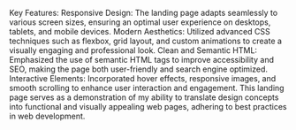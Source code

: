 Key Features:
Responsive Design: The landing page adapts seamlessly to various screen sizes, ensuring an optimal user experience on desktops, tablets, and mobile devices.
Modern Aesthetics: Utilized advanced CSS techniques such as flexbox, grid layout, and custom animations to create a visually engaging and professional look.
Clean and Semantic HTML: Emphasized the use of semantic HTML tags to improve accessibility and SEO, making the page both user-friendly and search engine optimized.
Interactive Elements: Incorporated hover effects, responsive images, and smooth scrolling to enhance user interaction and engagement.
This landing page serves as a demonstration of my ability to translate design concepts into functional and visually appealing web pages, adhering to best practices in web development.
